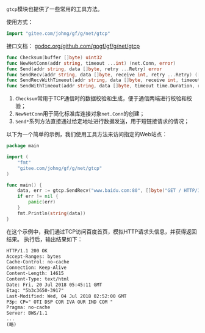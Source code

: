 `gtcp`模块也提供了一些常用的工具方法。

使用方式：
```go
import "gitee.com/johng/gf/g/net/gtcp"
```

接口文档：
[godoc.org/github.com/gogf/gf/g/net/gtcp](https://godoc.org/github.com/gogf/gf/g/net/gtcp)
```go
func Checksum(buffer []byte) uint32
func NewNetConn(addr string, timeout ...int) (net.Conn, error)
func Send(addr string, data []byte, retry ...Retry) error
func SendRecv(addr string, data []byte, receive int, retry ...Retry) ([]byte, error)
func SendRecvWithTimeout(addr string, data []byte, receive int, timeout time.Duration, retry ...Retry) ([]byte, error)
func SendWithTimeout(addr string, data []byte, timeout time.Duration, retry ...Retry) error
```

1. ```Checksum```常用于TCP通信时的数据校验和生成，便于通信两端进行校验和校验；
2. ```NewNetConn```用于简化标准库连接对象```net.Conn```的创建；
3. ```Send*```系列方法直接通过给定地址进行数据发送，用于短链接请求的情况；

以下为一个简单的示例，我们使用工具方法来访问指定的Web站点：
```go
package main

import (
    "fmt"
    "gitee.com/johng/gf/g/net/gtcp"
)

func main() {
    data, err := gtcp.SendRecv("www.baidu.com:80", []byte("GET / HTTP/1.1\n\n"), -1)
    if err != nil {
        panic(err)
    }
    fmt.Println(string(data))
}
```
在这个示例中，我们通过TCP访问百度首页，模拟HTTP请求头信息，并获得返回结果。
执行后，输出结果如下：
```html
HTTP/1.1 200 OK
Accept-Ranges: bytes
Cache-Control: no-cache
Connection: Keep-Alive
Content-Length: 14615
Content-Type: text/html
Date: Fri, 20 Jul 2018 05:45:11 GMT
Etag: "5b3c3650-3917"
Last-Modified: Wed, 04 Jul 2018 02:52:00 GMT
P3p: CP=" OTI DSP COR IVA OUR IND COM "
Pragma: no-cache
Server: BWS/1.1
...
(略)
```
